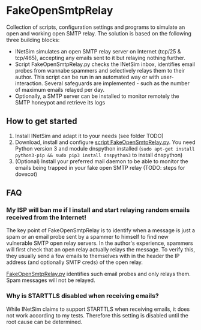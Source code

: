 # FakeOpenSmtpRelay
Collection of scripts, configuration settings and programs to simulate an open and working open SMTP relay. The solution is based on the following three building blocks:
- INetSim simulates an open SMTP relay server on Internet (tcp/25 & tcp/465), accepting any emails sent to it but relaying nothing further.
- Script FakeOpenSmtpRelay.py checks the INetSim inbox, identifies email probes from wannabe spammers and selectively relays them to their author. This script can be run in an automated way or with user-interaction. Several safeguards are implemented - such as the number of maximum emails relayed per day.
- Optionally, a SMTP server can be installed to monitor remotely the SMTP honeypot and retrieve its logs


## How to get started
1. Install INetSim and adapt it to your needs (see folder TODO)
2. Download, install and configure [script FakeOpenSmtpRelay.py](Scripts/). You need Python version 3 and module dnspython installed (```sudo apt-get install python3-pip && sudo pip3 install dnspython3``` to install dnspython)
3. (Optional) Install your preferred mail daemon to be able to monitor the emails being trapped in your fake open SMTP relay (TODO: steps for dovecot)


## FAQ

### My ISP will ban me if I install and start relaying random emails received from the Internet!
The key point of FakeOpenSmtpRelay is to identify when a message is just a spam or an email probe sent by a spammer to himself to find new vulnerable SMTP open relay servers. In the author's experience, spammers will first check that an open relay actually relays the message. To verify this, they usually send a few emails to themselves with in the header the IP address (and optionally SMTP creds) of the open relay. 

[FakeOpenSmtpRelay.py](Scripts/) identifies such email probes and only relays them. Spam messages will not be relayed.


### Why is STARTTLS disabled when receiving emails?
While INetSim claims to support STARTTLS when receiving emails, it does not work according to my tests. Therefore this setting is disabled until the root cause can be determined.
